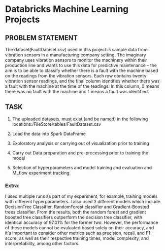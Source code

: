# Databricks Machine Learning Projects 

  

## PROBLEM STATEMENT  

The dataset(FaultDataset.csv) used in this project is sample data from vibration sensors in a manufacturing company setting. The imaginary company uses  vibration sensors to monitor the machinery within their production line and wants to use this data for predictive maintenance – the aim is to be able to classify whether there is a fault with the machine based on the readings from the vibration sensors.  Each row contains twenty vibration sensor readings, and the final column identifies whether there was a fault with the machine at the time of the readings. In this column, 0 means there was no fault with the machine and 1 means a fault was identified. 

## TASK  

1. The uploaded datasets, must exist (and be named) in the following locations:/FileStore/tables/FaultDataset.csv 

2) Load the data into Spark DataFrame 

3) Exploratory analysis or carrying out of visualization prior to training 

4) Carry out Data preparation and pre-processing prior to training the model 

5) Selection of hyperparameters and model training and evaluation and MLflow experiment tracking 


### Extra: 

I used multiple runs as part of my experiment, for example, training models with different hyperparameters. I also used 3 different models which include DecisionTree Classifier, RandomForest classifier and Gradient-Boosted trees classifier. From the results, both the random forest and gradient boosted tree classifiers outperform the decision tree classifier, with identical accuracy of 97.01% for the former two. However, the performance of these models cannot be evaluated based solely on their accuracy, and it's important to consider other metrics such as precision, recall, and F1-score, as well as their respective training times, model complexity, and interpretability, among other factors. 


